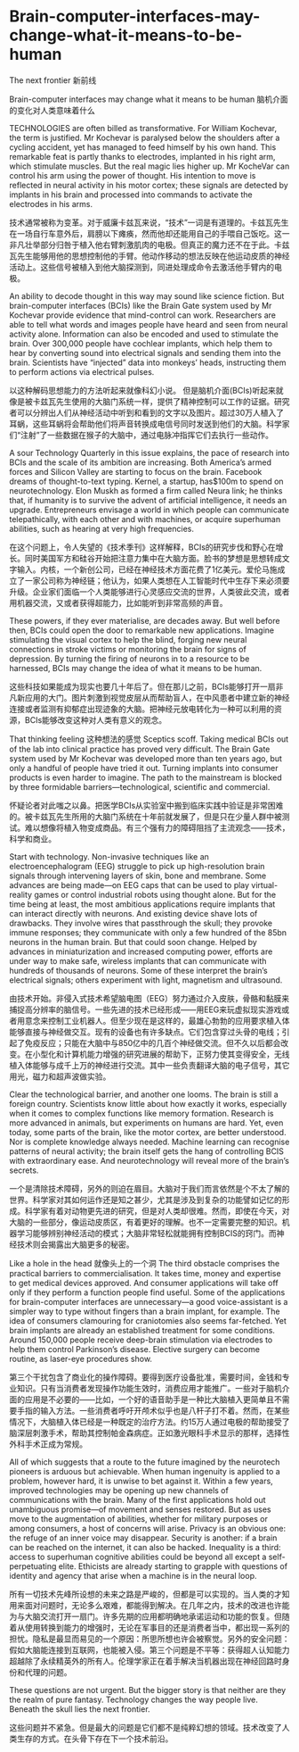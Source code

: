 # Brain-computer-interfaces-may-change-what-it-means-to-be-human

The next frontier
新前线

Brain-computer interfaces may change what it means to be human
脑机介面的变化对人类意味着什么


TECHNOLOGIES are often billed as transformative. For William Kochevar, the term is justified. Mr Kochevar is paralysed below the shoulders after a cycling accident, yet has managed to feed himself by his own hand. This remarkable feat is partly thanks to electrodes, implanted in his right arm, which stimulate muscles. But the real magic lies higher up. Mr KocheVar can control his arm using the power of thought. His intention to move is reflected in neural activity in his motor cortex; these signals are detected by implants in his brain and processed into commands to activate the electrodes in his arms.

技术通常被称为变革。对于威廉卡兹瓦来说，“技术”一词是有道理的。卡兹瓦先生在一场自行车意外后，肩膀以下瘫痪，然而他却还能用自己的手喂自己饭吃。这一非凡壮举部分归咎于植入他右臂刺激肌肉的电极。但真正的魔力还不在于此。卡兹瓦先生能够用他的思想控制他的手臂。他动作移动的想法反映在他运动皮质的神经活动上。这些信号被植入到他大脑探测到，同进处理成命令去激活他手臂内的电极。


An ability to decode thought in this way may sound like science fiction. But brain-computer interfaces (BCIs) like the Brain Gate system used by Mr Kochevar provide evidence that mind-control can work. Researchers are able to tell what words and images people have heard and seen from neural activity alone. Information can also be encoded and used to stimulate the brain. Over 300,000 people have cochlear implants, which help them to hear by converting sound into electrical signals and sending them into the brain. Scientists have “injected” data into monkeys’ heads, instructing them to perform actions via electrical pulses.

以这种解码思想能力的方法听起来就像科幻小说。	但是脑机介面(BCIs)听起来就像是被卡兹瓦先生使用的大脑门系统一样，提供了精神控制可以工作的证据。研究者可以分辨出人们从神经活动中听到和看到的文字以及图片。超过30万人植入了耳蜗，这些耳蜗将会帮助他们将声音转换成电信号同时发送到他们的大脑。科学家们“注射”了一些数据在猴子的大脑中，通过电脉冲指挥它们去执行一些动作。


A sour Technology Quarterly in this issue explains, the pace of research into BCIs and the scale of its ambition are increasing. Both America’s armed forces and Silicon Valley are starting to focus on the brain. Facebook dreams of thought-to-text typing. Kernel, a startup, has$100m to spend on neurotechnology. Elon Muskh as formed a firm called Neura link; he thinks that, if humanity is to survive the advent of artificial intelligence, it needs an upgrade. Entrepreneurs envisage a world in which people can communicate telepathically, with each other and with machines, or acquire superhuman abilities, such as hearing at very high frequencies.

在这个问题上，令人失望的《技术季刊》这样解释，BCIs的研究步伐和野心在增长。同时美国军方和硅谷开始把注意力集中在大脑方面。脸书的梦想是思想转成文字输入。内核，一个新创公司，已经在神经技术方面花费了1亿美元。爱伦马施成立了一家公司称为神经链；他认为，如果人类想在人工智能时代中生存下来必须要升级。企业家们面临一个人类能够进行心灵感应交流的世界，人类彼此交流，或者用机器交流，又或者获得超能力，比如能听到非常高频的声音。


These powers, if they ever materialise, are decades away. But well before then, BCIs could open the door to remarkable new applications. Imagine stimulating the visual cortex to help the blind, forging new neural connections in stroke victims or monitoring the brain for signs of depression. By turning the firing of neurons in to a resource to be harnessed, BCIs may change the idea of what it means to be human.

这些科技如果能成为现实也要几十年后了。但在那儿之前，BCIs能够打开一扇非凡新应用的大门。图片刺激到视觉皮层从而帮助盲人，在中风患者中建立新的神经连接或者监测有抑郁症出现迹象的大脑。把神经元放电转化为一种可以利用的资源，BCIs能够改变这种对人类有意义的观念。


That thinking feeling
这种想法的感觉
Sceptics scoff. Taking medical BCIs out of the lab into clinical practice has proved very difficult. The Brain Gate system used by Mr Kochevar was developed more than ten years ago, but only a handful of people have tried it out. Turning implants into consumer products is even harder to imagine. The path to the mainstream is blocked by three formidable barriers—technological, scientific and commercial.

怀疑论者对此嗤之以鼻。把医学BCIs从实验室中搬到临床实践中验证是非常困难的。被卡兹瓦先生所用的大脑门系统在十年前就发展了，但是只在少量人群中被测试。难以想像将植入物变成商品。有三个强有力的障碍阻挡了主流观念——技术，科学和商业。

Start with technology. Non-invasive techniques like an electroencephalogram (EEG) struggle to pick up high-resolution brain signals through intervening layers of skin, bone and membrane. Some advances are being made—on EEG caps that can be used to play virtual-reality games or control industrial robots using thought alone. But for the time being at least, the most ambitious applications require implants that can interact directly with neurons. And existing device shave lots of drawbacks. They involve wires that passthrough the skull; they provoke immune responses; they communicate with only a few hundred of the 85bn neurons in the human brain. But that could soon change. Helped by advances in miniaturization and increased computing power, efforts are under way to make safe, wireless implants that can communicate with hundreds of thousands of neurons. Some of these interpret the brain’s electrical signals; others experiment with light, magnetism and ultrasound.

由技术开始。非侵入式技术希望脑电图（EEG）努力通过介入皮肤，骨骼和黏膜来捕捉高分辨率的脑信号。一些先进的技术已经形成——用EEG来玩虚拟现实游戏或者用意念来控制工业机器人。但至少现在是这样的，最雄心勃勃的应用要求植入体能够直接与神经做交互。现有的设备也有许多缺点。它们包含穿过头骨的电线；引起了免疫反应；只能在大脑中与850亿中的几百个神经做交流。但不久以后都会改变。在小型化和计算机能力增强的研究进展的帮助下，正努力使其变得安全，无线植入体能够与成千上万的神经进行交流。其中一些负责翻译大脑的电子信号，其它用光，磁力和超声波做实验。


Clear the technological barrier, and another one looms. The brain is still a foreign country. Scientists know little about how exactly it works, especially when it comes to complex functions like memory formation. Research is more advanced in animals, but experiments on humans are hard. Yet, even today, some parts of the brain, like the motor cortex, are better understood. Nor is complete knowledge always needed. Machine learning can recognise patterns of neural activity; the brain itself gets the hang of controlling BCIS with extraordinary ease. And neurotechnology will reveal more of the brain’s secrets.

一个是清除技术障碍，另外的则迫在眉目。大脑对于我们而言依然是个不太了解的世界。科学家对其如何运作还是知之甚少，尤其是涉及到复杂的功能譬如记忆的形成。科学家有着对动物更先进的研究，但是对人类却很难。然而，即使在今天，对大脑的一些部分，像运动皮质区，有着更好的理解。也不一定需要完整的知识。机器学习能够辨别神经活动的模式；大脑非常轻松就能拥有控制BCIS的窍门。而神经技术则会揭露出大脑更多的秘密。


Like a hole in the head 
就像头上的一个洞
The third obstacle comprises the practical barriers to commercialisation. It takes time, money and expertise to get medical devices approved. And consumer applications will take off only if they perform a function people find useful. Some of the applications for brain-computer interfaces are unnecessary—a good voice-assistant is a simpler way to type without fingers than a brain implant, for example. The idea of consumers clamouring for craniotomies also seems far-fetched. Yet brain implants are already an established treatment for some conditions. Around 150,000 people receive deep-brain stimulation via electrodes to help them control Parkinson’s disease. Elective surgery can become routine, as laser-eye procedures show.

第三个干扰包含了商业化的操作障碍。要得到医疗设备批准，需要时间，金钱和专业知识。只有当消费者发现操作功能生效时，消费应用才能推广。一些对于脑机介面的应用是不必要的——比如，一个好的语音助手是一种比大脑植入更简单且不需要手指的输入方法。一些消费者呼吁开颅术似乎也是八杆子打不着。然而，在某些情况下，大脑植入体已经是一种既定的治疗方法。约15万人通过电极的帮助接受了脑深层刺激手术，帮助其控制帕金森病症。正如激光眼科手术显示的那样，选择性外科手术正成为常规。

All of which suggests that a route to the future imagined by the neurotech pioneers is arduous but achievable. When human ingenuity is applied to a problem, however hard, it is unwise to bet against it. Within a few years, improved technologies may be opening up new channels of communications with the brain. Many of the first applications hold out unambiguous promise—of movement and senses restored. But as uses move to the augmentation of abilities, whether for military purposes or among consumers, a host of concerns will arise. Privacy is an obvious one: the refuge of an inner voice may disappear. Security is another: if a brain can be reached on the internet, it can also be hacked. Inequality is a third: access to superhuman cognitive abilities could be beyond all except a self-perpetuating elite. Ethicists are already starting to grapple with questions of identity and agency that arise when a machine is in the neural loop.

所有一切技术先峰所设想的未来之路是严峻的，但都是可以实现的。当人类的才知用来面对问题时，无论多么艰难，都能得到解决。在几年之内，技术的改进也许能为与大脑交流打开一扇门。许多先期的应用都明确地承诺运动和功能的恢复。但随着从使用转换到能力的增强时，无论在军事目的还是消费者当中，都出现一系列的担忧。隐私是最显而易见的一个原因：所思所想也许会被察觉。另外的安全问题：假如大脑能连接到互联网，也能被入侵。第三个问题是不平等：获得超人认知能力超越除了永续精英外的所有人。伦理学家正在着手解决当机器出现在神经回路时身份和代理的问题。

These questions are not urgent. But the bigger story is that neither are they the realm of pure fantasy. Technology changes the way people live. Beneath the skull lies the next frontier.

这些问题并不紧急。但是最大的问题是它们都不是纯粹幻想的领域。技术改变了人类生存的方式。在头骨下存在下一个技术前沿。


